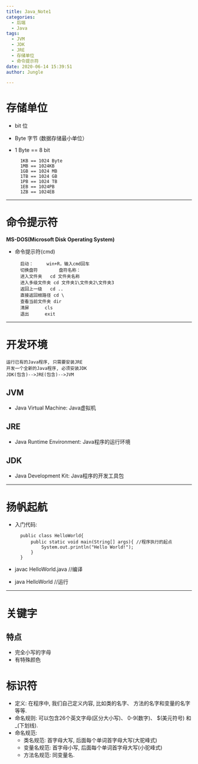 ```yaml
---
title: Java_Note1
categories:
  - 后端
  - Java
tags:
  - JVM
  - JDK
  - JRE
  - 存储单位
  - 命令提示符
date: 2020-06-14 15:39:51
author: Jungle

---
```

# 存储单位 #

- bit 位
- Byte 字节 (数据存储最小单位）
- 1 Byte == 8 bit

		1KB == 1024 Byte
		1MB == 1024KB
		1GB == 1024 MB
		1TB == 1024 GB
		1PB == 1024 TB
		1EB == 1024PB
		1ZB == 1024EB


----------
# 命令提示符 # 
**MS-DOS(Microsoft Disk Operating System)**

- 命令提示符(cmd) 

		启动：		win+R，输入cmd回车
		切换盘符		盘符名称：
		进入文件夹 	cd 文件夹名称
		进入多级文件夹	cd 文件夹1\文件夹2\文件夹3
		返回上一级	cd ..
		直接返回根路径	cd \
		查看当前文件夹	dir
		清屏		cls
		退出		exit


----------
# 开发环境 #
	运行已有的Java程序, 只需要安装JRE
	开发一个全新的Java程序, 必须安装JDK
	JDK(包含)-->JRE(包含)-->JVM
## JVM ##

- Java Virtual Machine: Java虚拟机
## JRE ##
- Java Runtime Environment: Java程序的运行环境
## JDK ##
- Java Development Kit: Java程序的开发工具包

----------
# 扬帆起航 #
- 入门代码:

		public class HelloWorld{
			public static void main(String[] args){ //程序执行的起点
				System.out.println("Hello World!"); 
			}	
		}

- javac HelloWorld.java //编译
- java HelloWorld //运行


----------
# 关键字 #

## 特点 ##
- 完全小写的字母
- 有特殊颜色

# 标识符 #
- 定义: 在程序中, 我们自己定义内容, 比如类的名字、 方法的名字和变量的名字等等.
- 命名规则: 可以包含26个英文字母(区分大小写)、 0-9(数字)、 $(美元符号) 和 _(下划线).
- 命名规范:
	- 类名规范: 首字母大写, 后面每个单词首字母大写(大驼峰式)
	- 变量名规范: 首字母小写, 后面每个单词首字母大写(小驼峰式)
	- 方法名规范: 同变量名.
	



  